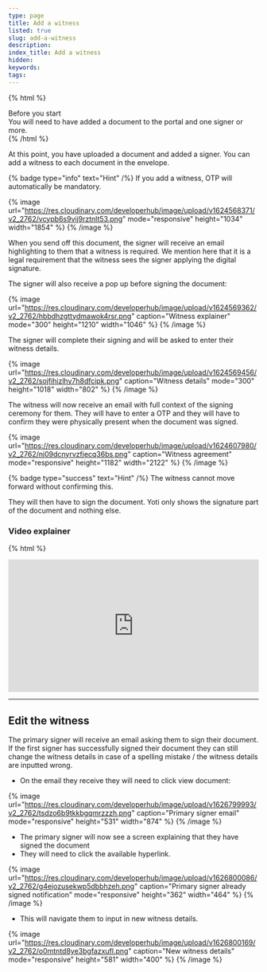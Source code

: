 ```yaml
---
type: page
title: Add a witness
listed: true
slug: add-a-witness
description: 
index_title: Add a witness
hidden: 
keywords: 
tags: 
---
```


{% html %}
<div class="alert-BYS">
   <div class="alert-title" id="BYS">
      Before you start
   </div>
   <div class="alert-text" >
You will need to have added a document to the portal and one signer or more.   </div>
   <div class="alert-links"> 
   </div>
</div>
{% /html %}

At this point, you have uploaded a document and added a signer. You can add a witness to each document in the envelope.

{% badge type="info" text="Hint" /%} If you add a witness, OTP will automatically be mandatory.

{% image url="https://res.cloudinary.com/developerhub/image/upload/v1624568371/v2_2762/vcypb6s9vij9rztnlt53.png" mode="responsive" height="1034" width="1854" %}
{% /image %}

When you send off this document, the signer will receive an email highlighting to them that a witness is required. We mention here that it is a legal requirement that the witness sees the signer applying the digital signature.

The signer will also receive a pop up before signing the document:

{% image url="https://res.cloudinary.com/developerhub/image/upload/v1624569362/v2_2762/hbbdhzgttydmawok4rsr.png" caption="Witness explainer" mode="300" height="1210" width="1046" %}
{% /image %}

The signer will complete their signing and will be asked to enter their witness details.

{% image url="https://res.cloudinary.com/developerhub/image/upload/v1624569456/v2_2762/sojfihizlhy7h8dfcipk.png" caption="Witness details" mode="300" height="1018" width="802" %}
{% /image %}

The witness will now receive an email with full context of the signing ceremony for them. They will have to enter a OTP and they will have to confirm they were physically present when the document was signed.

{% image url="https://res.cloudinary.com/developerhub/image/upload/v1624607980/v2_2762/nj09dcnyrvzfjecq36bs.png" caption="Witness agreement" mode="responsive" height="1182" width="2122" %}
{% /image %}

{% badge type="success" text="Hint" /%} The witness cannot move forward without confirming this.

They will then have to sign the document. Yoti only shows the signature part of the document and nothing else.

### Video explainer

{% html %}
<p style="padding:49.48% 0 0 0;position:relative;"><iframe src="https://player.vimeo.com/video/648543607?h=9e22d081d2&amp;badge=0&amp;autopause=0&amp;player_id=0&amp;app_id=58479" frameborder="0" allow="autoplay; fullscreen; picture-in-picture" allowfullscreen style="position:absolute;top:0;left:0;width:100%;height:100%;" title="(12) eWitnessing VIMEO.mp4"></iframe></div><script src="https://player.vimeo.com/api/player.js"></script>
{% /html %}

---

## Edit the witness

The primary signer will receive an email asking them to sign their document. If the first signer has successfully signed their document they can still change the witness details in case of a spelling mistake / the witness details are inputted wrong.

- On the email they receive they will need to click view document:

{% image url="https://res.cloudinary.com/developerhub/image/upload/v1626799993/v2_2762/tsdzo6b9tkkbgqmrzzzh.png" caption="Primary signer email" mode="responsive" height="531" width="874" %}
{% /image %}

- The primary signer will now see a screen explaining that they have signed the document
- They will need to click the available hyperlink.

{% image url="https://res.cloudinary.com/developerhub/image/upload/v1626800086/v2_2762/g4ejozusekwp5dbbhzeh.png" caption="Primary signer already signed notification" mode="responsive" height="362" width="464" %}
{% /image %}

- This will navigate them to input in new witness details.

{% image url="https://res.cloudinary.com/developerhub/image/upload/v1626800169/v2_2762/o0mtntd8ye3bgfazxufl.png" caption="New witness details" mode="responsive" height="581" width="400" %}
{% /image %}